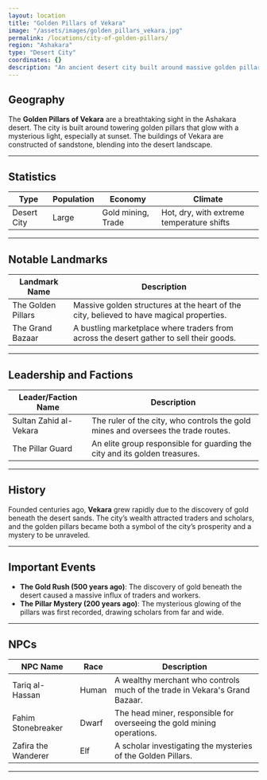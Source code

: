 ```yaml
---
layout: location
title: "Golden Pillars of Vekara"
image: "/assets/images/golden_pillars_vekara.jpg"
permalink: /locations/city-of-golden-pillars/
region: "Ashakara"
type: "Desert City"
coordinates: {}
description: "An ancient desert city built around massive golden pillars that glow in the setting sun."
---
```


## Geography

The **Golden Pillars of Vekara** are a breathtaking sight in the Ashakara desert. The city is built around towering golden pillars that glow with a mysterious light, especially at sunset. The buildings of Vekara are constructed of sandstone, blending into the desert landscape.

---

## Statistics

| Type         | Population | Economy                   | Climate                                  |
|--------------|------------|---------------------------|------------------------------------------|
| Desert City  | Large       | Gold mining, Trade         | Hot, dry, with extreme temperature shifts |

---

## Notable Landmarks

| Landmark Name          | Description                                                                                  |
|------------------------|----------------------------------------------------------------------------------------------|
| The Golden Pillars      | Massive golden structures at the heart of the city, believed to have magical properties.      |
| The Grand Bazaar        | A bustling marketplace where traders from across the desert gather to sell their goods.       |

---

## Leadership and Factions

| Leader/Faction Name      | Description                                                                                 |
|--------------------------|---------------------------------------------------------------------------------------------|
| Sultan Zahid al-Vekara    | The ruler of the city, who controls the gold mines and oversees the trade routes.            |
| The Pillar Guard          | An elite group responsible for guarding the city and its golden treasures.                  |

---

## History

Founded centuries ago, **Vekara** grew rapidly due to the discovery of gold beneath the desert sands. The city’s wealth attracted traders and scholars, and the golden pillars became both a symbol of the city’s prosperity and a mystery to be unraveled.

---

## Important Events

- **The Gold Rush (500 years ago)**: The discovery of gold beneath the desert caused a massive influx of traders and workers.
- **The Pillar Mystery (200 years ago)**: The mysterious glowing of the pillars was first recorded, drawing scholars from far and wide.

---

## NPCs

| NPC Name           | Race     | Description                                                                     |
|--------------------|----------|---------------------------------------------------------------------------------|
| Tariq al-Hassan     | Human    | A wealthy merchant who controls much of the trade in Vekara's Grand Bazaar.       |
| Fahim Stonebreaker  | Dwarf    | The head miner, responsible for overseeing the gold mining operations.            |
| Zafira the Wanderer | Elf      | A scholar investigating the mysteries of the Golden Pillars.                     |

---
